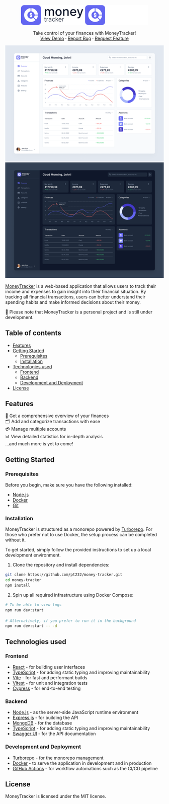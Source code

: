 <div align="center">
  <img width="200" src="./docs/logo-light.svg#gh-light-mode-only" />
  <img width="200" src="./docs/logo-dark.svg#gh-dark-mode-only" />

  <p align="center">
    Take control of your finances with MoneyTracker!
    <br />
    <a href="https://money-tracker-web.onrender.com/">View Demo</a>
    ·
    <a href="https://github.com/pt232/money-tracker/issues">Report Bug</a>
    ·
    <a href="https://github.com/pt232/money-tracker/issues">Request Feature</a>
  </p>
</div>

![MoneyTracker Dashboard Mockup](./docs/mockup-light.png#gh-light-mode-only)
![MoneyTracker Dashboard Mockup](./docs/mockup-dark.png#gh-dark-mode-only)

[MoneyTracker](https://money-tracker-web.onrender.com/) is a web-based application that allows users to track their income and expenses to gain insight into their financial situation. By tracking all financial transactions, users can better understand their spending habits and make informed decisions about their money.

:construction: Please note that MoneyTracker is a personal project and is still under development.

## Table of contents

- [Features](#features)
- [Getting Started](#getting-started)
  - [Prerequisites](#prerequisites)
  - [Installation](#installation)
- [Technologies used](#technologies-used)
  - [Frontend](#frontend)
  - [Backend](#backend)
  - [Development and Deployment](#development-and-deployment)
- [License](#license)

## Features

💸 Get a comprehensive overview of your finances<br>
🗂️ Add and categorize transactions with ease<br>
💳 Manage multiple accounts<br>
📊 View detailed statistics for in-depth analysis<br>
...and much more is yet to come!

## Getting Started

### Prerequisites

Before you begin, make sure you have the following installed:

- [Node.js](https://nodejs.org/)
- [Docker](https://www.docker.com/)
- [Git](https://git-scm.com/)

### Installation

MoneyTracker is structured as a monorepo powered by [Turborepo](https://turbo.build/repo). For those who prefer not to use Docker, the setup process can be completed without it.

To get started, simply follow the provided instructions to set up a local development environment.

1. Clone the repository and install dependencies:

```sh
git clone https://github.com/pt232/money-tracker.git
cd money-tracker
npm install
```

2. Spin up all required infrastructure using Docker Compose:

```sh
# To be able to view logs
npm run dev:start

# Alternatively, if you prefer to run it in the background
npm run dev:start -- -d
```

## Technologies used

### Frontend 

- [React](https://reactjs.org/) - for building user interfaces
- [TypeScript](https://www.typescriptlang.org/) - for adding static typing and improving maintainability
- [Vite](https://vitejs.dev/) - for fast and performant builds
- [Vitest](https://vitest.dev/) - for unit and integration tests
- [Cypress](https://www.cypress.io/) - for end-to-end testing

### Backend

- [Node.js](https://nodejs.org/) - as the server-side JavaScript runtime environment 
- [Express.js](https://expressjs.com/) - for building the API
- [MongoDB](https://www.mongodb.com/) - for the database
- [TypeScript](https://www.typescriptlang.org/) - for adding static typing and improving maintainability
- [Swagger UI](https://swagger.io/tools/swagger-ui/) - for the API documentation

### Development and Deployment

- [Turborepo](https://turbo.build/repo) - for the monorepo management
- [Docker](https://www.docker.com/) - to serve the application in development and in production
- [GitHub Actions](https://github.com/features/actions) - for workflow automations such as the CI/CD pipeline

## License

MoneyTracker is licensed under the MIT license.
